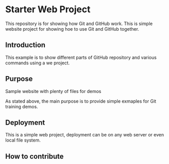 # Starter Web Project

This repository is for showing how Git and GitHub work.
This is simple website project for showing hoe to use Git and GitHub together.

## Introduction

This example is to show different parts of GitHub repository and various commands using a we project.

## Purpose

Sample website with plenty of files for demos

As stated above, the main purpose is to provide simple exmaples for Git training demos.

## Deployment

This is a simple web project, deployment can be on any web server or even local file system.

## How to contribute